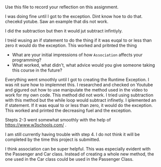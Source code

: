 Use this file to record your reflection on this assignment.

I was doing fine until I got to the exception. Dint know hoe to do that. checekd yotube. Saw an example that dis not work. 

I did the subtraction but then it would jut subtract infintiyly.

I treid wusing an if statement to do the thing if it was euqal to or less than zero it would do the exception. This worked and pritnted the thing

- What are your initial impressions of how `Association` affects your programming?
- What worked, what didn't, what advice would you give someone taking this course in the future?

Everything went smoothly until I got to creating the Runtime Exception. I was nit sure how to implemnet this. I researched and checked on Youtube and gigured out how to use manipulate the method used in the video to work for my own code. This method did not work. I tried using subtraction with this method but the while loop would subtract infinetly. I iplemented an if statement. If it was equal to or less than zero, it would do the exception. This worked and printed the decreasing fuel and the exception. 

Stepts 2-3 went somewhat smoothly with the help of https://www.w3schools.com/ .

I am still currently having trouble with step 4. I do not think it will be completed by the time this project is submitted.

I think association can be super helpful. This was especially evident with the Passenger and Car class. Instead of creating a whole new method, the one used in the Car class could be used in the Passenger Class.
